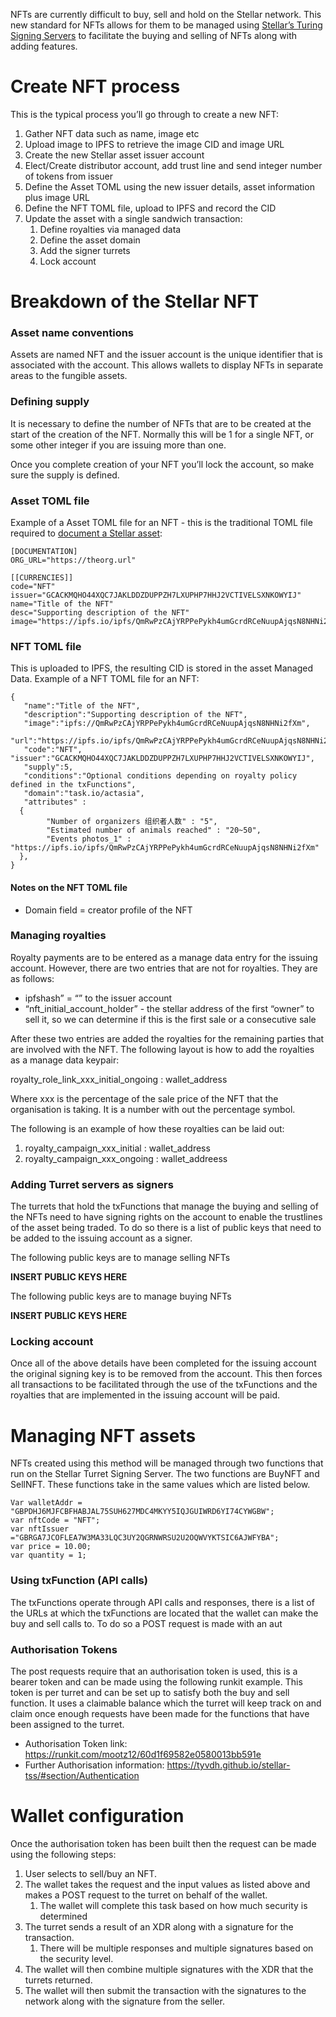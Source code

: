 NFTs are currently difficult to buy, sell and hold on the Stellar network. This new standard for NFTs allows for them to be managed using [Stellar’s Turing Signing Servers](https://tss.stellar.org) to facilitate the buying and selling of NFTs along with adding features. 

# Create NFT process
This is the typical process you’ll go through to create a new NFT:
1. Gather NFT data such as name, image etc
2. Upload image to IPFS to retrieve the image CID and image URL
3. Create the new Stellar asset issuer account
4. Elect/Create distributor account, add trust line and send integer number of tokens from issuer
5. Define the Asset TOML using the new issuer details, asset information plus image URL
6. Define the NFT TOML file, upload to IPFS and record the CID
7. Update the asset with a single sandwich transaction:
	1. Define royalties via managed data
	2. Define the asset domain
	3. Add the signer turrets
	4. Lock account 

# Breakdown of the Stellar NFT

### Asset name conventions
Assets are named NFT and the issuer account is the unique identifier that is associated with the account.  This allows wallets to display NFTs in separate areas to the fungible assets.

### Defining supply
It is necessary to define the number of NFTs that are to be created at the start of the creation of the NFT. Normally this will be 1 for a single NFT, or some other integer if you are issuing more than one.

Once you complete creation of your NFT you’ll lock the account, so make sure the supply is defined.

### Asset TOML file
Example of a Asset TOML file for an NFT - this is the traditional TOML file required to [document a Stellar asset](https://github.com/stellar/stellar-protocol/blob/master/ecosystem/sep-0001.md):

```
[DOCUMENTATION]
ORG_URL="https://theorg.url"

[[CURRENCIES]]
code="NFT"
issuer="GCACKMQHO44XQC7JAKLDDZDUPPZH7LXUPHP7HHJ2VCTIVELSXNKOWYIJ"
name="Title of the NFT"
desc="Supporting description of the NFT"
image="https://ipfs.io/ipfs/QmRwPzCAjYRPPePykh4umGcrdRCeNuupAjqsN8NHNi2fXm"
```

### NFT TOML file
This is uploaded to IPFS, the resulting CID is stored in the asset Managed Data. Example of a NFT TOML file for an NFT:

```
{
   "name":"Title of the NFT",
   "description":"Supporting description of the NFT",
   "image":"ipfs://QmRwPzCAjYRPPePykh4umGcrdRCeNuupAjqsN8NHNi2fXm",
   "url":"https://ipfs.io/ipfs/QmRwPzCAjYRPPePykh4umGcrdRCeNuupAjqsN8NHNi2fXm",
   "code":"NFT",
"issuer":"GCACKMQHO44XQC7JAKLDDZDUPPZH7LXUPHP7HHJ2VCTIVELSXNKOWYIJ",
   "supply":5,
   "conditions":"Optional conditions depending on royalty policy defined in the txFunctions",
   "domain":"task.io/actasia",
   "attributes" : 
  {  
        "Number of organizers 组织者人数" : "5",
        "Estimated number of animals reached" : "20~50",
        "Events photos_1" : "https://ipfs.io/ipfs/QmRwPzCAjYRPPePykh4umGcrdRCeNuupAjqsN8NHNi2fXm"
  },
}
```

#### Notes on the NFT TOML file
* Domain field = creator profile of the NFT

### Managing royalties
Royalty payments are to be entered as a manage data entry for the issuing account. However, there are two entries that are not for royalties. They are as follows:

* ipfshash” = “<the CID linking to the NFT toml file we defined>” to the issuer account
* “nft_initial_account_holder” - the stellar address of the first “owner” to sell it, so we can determine if this is the first sale or a consecutive sale

After these two entries are added the royalties for the remaining parties that are involved with the NFT.  The following layout is how to add the royalties as a manage data keypair:

royalty_role_link_xxx_initial_ongoing : wallet_address

Where xxx is the percentage of the sale price of the NFT that the organisation is taking. It is a number with out the percentage symbol.

The following is an example of how these royalties can be laid out:

1. royalty_campaign_xxx_initial  :  wallet_address
2. royalty_campaign_xxx_ongoing  :  wallet_addreess

### Adding Turret servers as signers
The turrets that hold the txFunctions that manage the buying and selling of the NFTs need to have signing rights on the account to enable the trustlines of the asset being traded. To do so there is a list of public keys that need to be added to the issuing account as a signer.

The following public keys are to manage selling NFTs
	
**INSERT PUBLIC KEYS HERE**
	
The following public keys are to manage buying NFTs
	
**INSERT PUBLIC KEYS HERE**

### Locking account
Once all of the above details have been completed for the issuing account the original signing key is to be removed from the account. This then forces all transactions to be facilitated through the use of the txFunctions and the royalties that are implemented in the issuing account will be paid.

# Managing NFT assets
NFTs created using this method will be managed through two functions that run on the Stellar Turret Signing Server. The two functions are BuyNFT and SellNFT.  These functions take in the same values which are listed below.

```
Var walletAddr = "GBPDHJ6MJFCBFHABJAL75SUH627MDC4MKYY5IQJGUIWRD6YI74CYWGBW"; 
var nftCode = "NFT";
var nftIssuer ="GBRGA7JCOFLEA7W3MA33LQC3UY2QGRNWRSU2U2OQWVYKTSIC6AJWFYBA";
var price = 10.00;
var quantity = 1;
```

### Using txFunction (API calls)
The txFunctions operate through API calls and responses, there is a list of the URLs at which the txFunctions are located that the wallet can make the buy and sell calls to. To do so a POST request is made with an aut

### Authorisation Tokens
The post requests require that an authorisation token is used, this is a bearer token and can be made using the following runkit example. This token is per turret and can be set up to satisfy both the buy and sell function. It uses a claimable balance which the turret will keep track  on and claim once enough requests have been made for the functions that have been assigned to the turret. 

* Authorisation Token link: https://runkit.com/mootz12/60d1f69582e0580013bb591e
* Further Authorisation information:  https://tyvdh.github.io/stellar-tss/#section/Authentication 

# Wallet configuration
Once the authorisation token has been built then the request can be made using the following steps:

1. User selects to sell/buy an NFT.
2. The wallet takes the request and the input values as listed above and makes a POST request to the turret on behalf of the wallet.
	1. The wallet will complete this task based on how much security is determined
3. The turret sends a result of an XDR along with a signature for the transaction. 
	1. There will be multiple responses and multiple signatures based on the security level.
4. The wallet will then combine multiple signatures with the XDR that the turrets returned. 
5. The wallet will then submit the transaction with the signatures to the network along with the signature from the seller.
